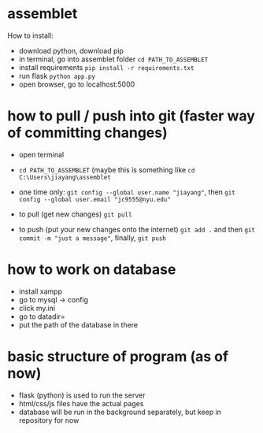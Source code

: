 # assemblet

How to install:
- download python, download pip
- in terminal, go into assemblet folder `cd PATH_TO_ASSEMBLET`
- install requirements `pip install -r requirements.txt`
- run flask `python app.py`
- open browser, go to localhost:5000

# how to pull / push into git (faster way of committing changes)
- open terminal
- `cd PATH_TO_ASSEMBLET` (maybe this is something like `cd C:\Users\jiayang\assemblet`
- one time only: `git config --global user.name "jiayang"`, then `git config --global user.email "jc9555@nyu.edu"`

- to pull (get new changes) `git pull`
- to push (put your new changes onto the internet) `git add .` and then `git commit -m "just a message"`, finally, `git push`


# how to work on database
- install xampp
- go to mysql -> config 
- click my.ini
- go to datadir=
- put the path of the database in there

# basic structure of program (as of now)

- flask (python) is used to run the server
- html/css/js files have the actual pages
- database will be run in the background separately, but keep in repository for now

